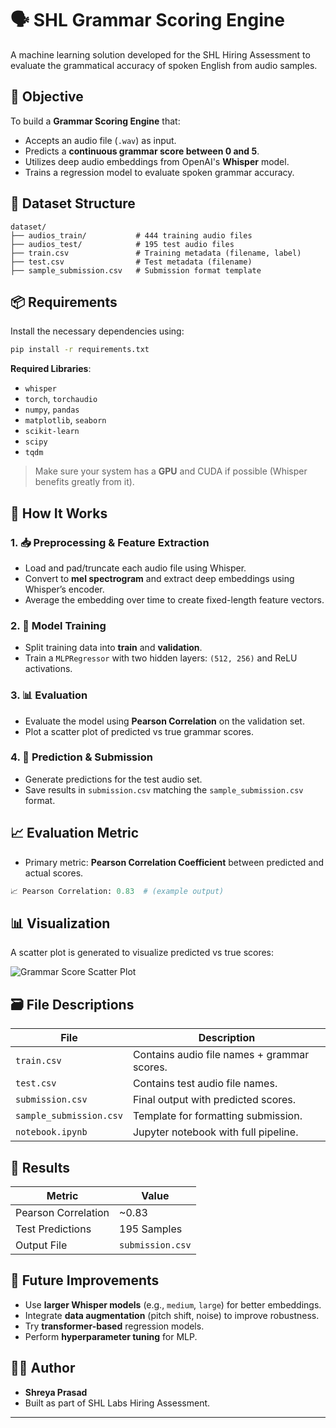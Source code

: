 # 🗣️ SHL Grammar Scoring Engine

A machine learning solution developed for the SHL Hiring Assessment to evaluate the grammatical accuracy of spoken English from audio samples.

## 📌 Objective

To build a **Grammar Scoring Engine** that:
- Accepts an audio file (`.wav`) as input.
- Predicts a **continuous grammar score between 0 and 5**.
- Utilizes deep audio embeddings from OpenAI's **Whisper** model.
- Trains a regression model to evaluate spoken grammar accuracy.

## 📂 Dataset Structure

```
dataset/
├── audios_train/           # 444 training audio files
├── audios_test/            # 195 test audio files
├── train.csv               # Training metadata (filename, label)
├── test.csv                # Test metadata (filename)
├── sample_submission.csv   # Submission format template
```

## 📦 Requirements

Install the necessary dependencies using:

```bash
pip install -r requirements.txt
```

**Required Libraries**:
- `whisper`
- `torch`, `torchaudio`
- `numpy`, `pandas`
- `matplotlib`, `seaborn`
- `scikit-learn`
- `scipy`
- `tqdm`

> Make sure your system has a **GPU** and CUDA if possible (Whisper benefits greatly from it).

## 🚀 How It Works

### 1. 📥 Preprocessing & Feature Extraction
- Load and pad/truncate each audio file using Whisper.
- Convert to **mel spectrogram** and extract deep embeddings using Whisper’s encoder.
- Average the embedding over time to create fixed-length feature vectors.

### 2. 🧠 Model Training
- Split training data into **train** and **validation**.
- Train a `MLPRegressor` with two hidden layers: `(512, 256)` and ReLU activations.

### 3. 📊 Evaluation
- Evaluate the model using **Pearson Correlation** on the validation set.
- Plot a scatter plot of predicted vs true grammar scores.

### 4. 🧪 Prediction & Submission
- Generate predictions for the test audio set.
- Save results in `submission.csv` matching the `sample_submission.csv` format.

## 📈 Evaluation Metric

- Primary metric: **Pearson Correlation Coefficient** between predicted and actual scores.

```python
📈 Pearson Correlation: 0.83  # (example output)
```

## 📊 Visualization

A scatter plot is generated to visualize predicted vs true scores:

![Grammar Score Scatter Plot](./assets/predicted_vs_true.png)  <!-- Add path if saving plots -->

## 🗃️ File Descriptions

| File                     | Description                                   |
|--------------------------|-----------------------------------------------|
| `train.csv`              | Contains audio file names + grammar scores.   |
| `test.csv`               | Contains test audio file names.               |
| `submission.csv`         | Final output with predicted scores.           |
| `sample_submission.csv`  | Template for formatting submission.           |
| `notebook.ipynb`         | Jupyter notebook with full pipeline.          |

## 📌 Results

| Metric              | Value         |
|---------------------|---------------|
| Pearson Correlation | ~0.83         |
| Test Predictions    | 195 Samples   |
| Output File         | `submission.csv` |

## 🔬 Future Improvements

- Use **larger Whisper models** (e.g., `medium`, `large`) for better embeddings.
- Integrate **data augmentation** (pitch shift, noise) to improve robustness.
- Try **transformer-based** regression models.
- Perform **hyperparameter tuning** for MLP.

## 👨‍💻 Author

- **Shreya Prasad**  
- Built as part of SHL Labs Hiring Assessment.

---
